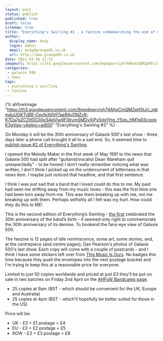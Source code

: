 ```yaml
---
layout: post
status: publish
published: true
draft: false
sitemap: true
title: "Everything's Swirling #2 - a fanzine commemorating the end of Galaxie 500"
author:
  display_name: Andy
  login: admin
  email: andy@grange85.co.uk
  url: http://www.grange85.co.uk
date: 2021-03-30 11:15
imageurl: https://lh3.googleusercontent.com/9qwdpwrviyh74AhoCmQMZpH5tJri_mbmduUOKTvBR-CexfeXillVf7aeRAyDNZcK-K7Da7gZCZItDD2jIlxSApViw9F0bymSMDvXjPx5dgYHg_YSqs_HM1qDScqopK3gVgq-y4glpjc=w2400
categories:
 - galaxie 500
 - news
tags:
 - everything's swirling
 - fanzine
---
```

{% ahfowimage "https://lh3.googleusercontent.com/9qwdpwrviyh74AhoCmQMZpH5tJri_mbmduUOKTvBR-CexfeXillVf7aeRAyDNZcK-K7Da7gZCZItDD2jIlxSApViw9F0bymSMDvXjPx5dgYHg_YSqs_HM1qDScqopK3gVgq-y4glpjc=w800" "Everything's Swirling #2" %}

On Monday it will be the 30th anniversary of Galaxie 500's last show - three days later a phone call brought it all to a sad end. So, it seemed time to [publish issue #2 of Everything's Swirling](https://aheadfullofwishes.bandcamp.com/).

I opened the Melody Maker in the first week of May 1991 to the news that Galaxie 500 had split after "guitarist/vocalist Dean Wareham quit unexpectedly" - to be honest I don’t really remember noticing what was written, I don’t think I picked up on the undercurrent of bitterness in that news item. I maybe just noticed that headline, and that first sentence.

I think I was just sad that a band that I loved could do this to me. My past had seen me drifting away from my music loves - this was the first time one had been torn away from me. This was them breaking up with me, not me breaking up with them. Perhaps selfishly all I felt was my hurt. How could they do this to ME!

This is the second edition of Everything’s Swirling - [the first](/2017/08/17/everythings-swirling-a-galaxie-500-fanzine/) celebrated the 30th anniversary of the band’s birth - it seemed only right to commemorate the 30th anniversary of its demise. To bookend the fans-eye view of Galaxie 500.

<!--more-->

The fanzine is 12 pages of idle reminiscence, some art, some stories, and, at the centrepiece (and centre pages), Dan Pearson's photos of Galaxie 500's last show. Each copy will come with a couple of postcards - and I think I have some stickers left over from [This Music Is Ours](https://aheadfullofwishes.bandcamp.com/album/this-music-is-ours). No badges this time because they push the envelopes into the next postage bracket and I'm trying to keep this at a reasonable price for everyone.

Limited to just 50 copies worldwide and priced at just £3 they'll be put on sale in two batches on Friday 2nd April on the [AHFoW Bandcamp page](https://aheadfullofwishes.bandcamp.com/).

 - 25 copies at 9am (BST - which should be convenient for the UK, Europe and Australia)
 - 25 copies at 4pm (BST - which'll hopefully be better suited for those in the US)

Price will be:

 - UK - £3 + £1 postage = £4
 - EU - £3 + £2 postage = £5
 - ROW - £3 + £3 postage = £6


